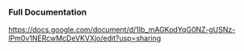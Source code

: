 ### Full Documentation

https://docs.google.com/document/d/1Ib_mAGKodYqG0NZ-gUSNz-lPm0v1NERcwMcDeVKVXjo/edit?usp=sharing
